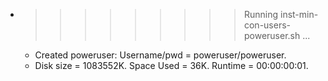 * >>>>>>>>> Running inst-min-con-users-poweruser.sh ...
  * Created poweruser: Username/pwd = poweruser/poweruser.
  * Disk size = 1083552K. Space Used = 36K. Runtime = 00:00:00:01.
